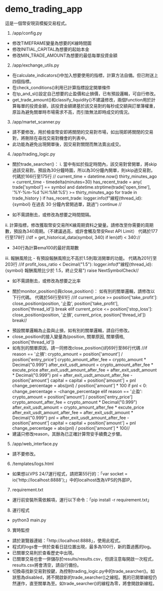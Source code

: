 # demo_trading_app
這是一個幣安現貨模擬交易程式。

1. /app/config.py
- 修改TIMEFRAME變量為想要的K線時間圖
- 修改INITIAL_CAPITAL為想要的起始本金
- 修改MIN_TRADE_AMOUNT為想要的最低每單投資金額

2. /app/exchange_utils.py
- 在calculate_indicators()中加入想要使用的指標，計算方法自備。但已附送上四個指標。
- 在check_conditions()利用已計算指標設定開單條件
- 在tp_and_sl()設定自己想要的止盈價和止損價，已有預設邏輯，可自行修改。
- get_trade_amount()和classify_liquidity()不建議修改，兩個function用於計算每單的投資金額，該投資金額建基於該交易對的每秒成交額與訂單簿權重，原旨為避免關單時市場需求不高，而引致無法即時成交的情況。

3. /app/martet_scanner.py
- 請不要修改，用於檢查幣安即將關閉的交易對市場，如出現即將關閉的交易對，將刪除在尋找交易對機會的列表中。
- 此功能為避免出現開單後，因交易對關閉而無法賣出成交。

4. /app/trading_logic.py
- 關於trade_searcher()：
i. 當中有如於指定時間內，該交易對曾開單，將skip過該交易對。預設為30分鐘時圖，所以為30分鐘內開單，則skip過交易對。
代碼於166行至175行
// current_time = datetime.now()
thirty_minutes_ago = current_time - timedelta(minutes=30)
has_recent_trade = any(
    trade['symbol'] == symbol and 
    datetime.strptime(trade['open_time'], '%Y-%m-%d %H:%M:%S') >= thirty_minutes_ago
    for trade in trade_history
)
if has_recent_trade:
    logger.info(f"線程{thread_id}: {symbol} 在過去 30 分鐘內曾開過單，跳過")
    continue //
* 如不需請刪去，或修改為想要之時間間隔。

ii. 計算指標，修改獲取幣安交易所K線周期資料之變量。請修改至你需要的周期數，預設為340周期。（不建議過高，或許會觸及幣安Rest API Limit）
代碼於177行至178行
//df = get_historical_data(symbol, 340)
if len(df) < 340://
* 340行為計算ema100的最好周期數

iii. 報酬風險比 - 有預設報酬風險比不高於1.5則取消開單的功能。
代碼為201行至203行
//if profit_loss_ratio < Decimal("1.5"):
logger.info(f"線程{thread_id}: {symbol} 報酬風險比少於 1.5，終止交易")
raise NextSymbolCheck//
* 如不需請刪去，或修改為想要之比率

- 關於monitor_position()與close_position()：
如有別的關單邏輯，請修改以下行代碼。
代碼於56行至61行
//if current_price >= position['take_profit']:
close_position(position, '止盈', position['take_profit'], position['thread_id'])
break
elif current_price <= position['stop_loss']:
close_position(position, '止損', current_price, position['thread_id'])
break//
* 預設關單邏輯為止盈與止損，如有別的關單邏輯，請自行修改。
* close_position的接入變量為(position, 關單原因, 關單價格, position['thread_id'])
* 如有別的關單原因，請一同修改close_position()的69行至86行代碼
//if reason == '止損':
crypto_amount = position['amount'] / position['entry_price']
crypto_amount_after_fee = crypto_amount * Decimal("0.999")
after_exit_usdt_amount = crypto_amount_after_fee * excute_price
after_exit_usdt_amount_after_fee = after_exit_usdt_amount * Decimal("0.999")
pnl = after_exit_usdt_amount_after_fee - position['amount']
capital = capital + position['amount'] + pnl
change_percentage = abs(pnl) / position['amount'] * 100
if pnl < 0:
change_percentage = -change_percentage
elif reason == '止盈':
crypto_amount = position['amount'] / position['entry_price']
crypto_amount_after_fee = crypto_amount * Decimal("0.999")
after_exit_usdt_amount = crypto_amount_after_fee * excute_price
after_exit_usdt_amount_after_fee = after_exit_usdt_amount * Decimal("0.999")
pnl = after_exit_usdt_amount_after_fee - position['amount']
capital = capital + position['amount'] + pnl
change_percentage = abs(pnl) / position['amount'] * 100//
* 建議只修改reason，其餘為已正確計算幣安手續費之步驟。

5. /app/web_interface.py
- 請不要修改。

6. /templates/logs.html
- 如果想以VPS 24/7運行程式，請把第55行的：「var socket = io('http://localhost:8888');」中的localhost改為VPS的外部IP。

7. requirement.txt
- 運行前安裝所需依賴項，運行以下命令：「pip install -r requirement.txt」

8. 運行程式
- python3 main.py

9. 實時監控
- 請於瀏覽器連結：「http://localhost:8888」，使用此程式。
- 程式的logs會一併於查看日誌位置出現，最多為100行，新的蓋過舊的log。
- 已關單交易則於查看歷史中出現。
- 已關單交易也會一併儲存於results/results.csv，但請注意每開啟一次程式，results.csv將會清空，請自行備份。
- 切換尋找新交易對按鍵，為控制trading_logic.py中的trade_searcher()。如狀態為disabled，將不開啟新的trade_searcher()之線程。舊的已開單線程仍然運作，直至關單為至。如trade_searcher()的線程為零，將會開啟新線程。
